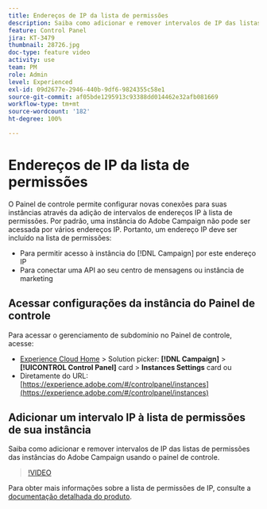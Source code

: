 ```yaml
---
title: Endereços de IP da lista de permissões
description: Saiba como adicionar e remover intervalos de IP das listas de permissões das instâncias do Adobe Campaign usando o painel de controle.
feature: Control Panel
jira: KT-3479
thumbnail: 28726.jpg
doc-type: feature video
activity: use
team: PM
role: Admin
level: Experienced
exl-id: 09d2677e-2946-440b-9df6-9824355c58e1
source-git-commit: af05bde1295913c93388dd014462e32afb081669
workflow-type: tm+mt
source-wordcount: '182'
ht-degree: 100%

---
```


# Endereços de IP da lista de permissões

O Painel de controle permite configurar novas conexões para suas instâncias através da adição de intervalos de endereços IP à lista de permissões. Por padrão, uma instância do Adobe Campaign não pode ser acessada por vários endereços IP. Portanto, um endereço IP deve ser incluído na lista de permissões:

* Para permitir acesso à instância do [!DNL Campaign] por este endereço IP
* Para conectar uma API ao seu centro de mensagens ou instância de marketing

## Acessar configurações da instância do Painel de controle

Para acessar o gerenciamento de subdomínio no Painel de controle, acesse:

* [Experience Cloud Home](https://experience.adobe.com/#/home) > Solution picker: **[!DNL Campaign]** > **[!UICONTROL Control Panel]** card > **Instances Settings** card
ou
* Diretamente do URL: [https://experience.adobe.com/#/controlpanel/instances](https://experience.adobe.com/#/controlpanel/instances)

## Adicionar um intervalo IP à lista de permissões de sua instância

Saiba como adicionar e remover intervalos de IP das listas de permissões das instâncias do Adobe Campaign usando o painel de controle.

>[!VIDEO](https://video.tv.adobe.com/v/28726?quality=12&learn=0n)

Para obter mais informações sobre a lista de permissões de IP, consulte a [documentação detalhada do produto](https://experienceleague.adobe.com/docs/control-panel/using/sftp-management/ip-range-allow-listing.html?lang=pt-BR).
